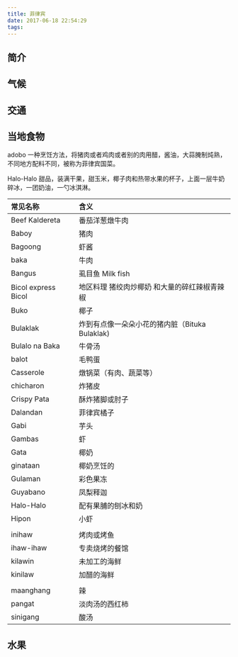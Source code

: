 ```yaml
---
title: 菲律宾
date: 2017-06-18 22:54:29
tags:
---
```


## 简介


## 气候

## 交通


## 当地食物
adobo 一种烹饪方法，将猪肉或者鸡肉或者别的肉用醋，酱油，大蒜腌制炖熟，不同地方配料不同，被称为菲律宾国菜。

Halo-Halo 甜品，装满干果，甜玉米，椰子肉和热带水果的杯子，上面一层牛奶碎冰，一团奶油，一勺冰淇淋。


|常见名称|含义|
|:------|:------|
|Beef Kaldereta  |番茄洋葱燉牛肉 |
|Baboy|猪肉|
|Bagoong |虾酱|
| baka |牛肉|
|Bangus|虱目鱼 Milk fish|
|Bicol express	Bicol|地区料理 猪绞肉炒椰奶 和大量的碎红辣椒青辣椒|
| Buko |椰子|
| Bulaklak |炸到有点像一朵朵小花的猪内脏（Bituka Bulaklak)|
|Bulalo na Baka |牛骨汤|
| balot |毛鸭蛋|
| Casserole |燉锅菜（有肉、蔬菜等）|
|chicharon |炸猪皮|
|Crispy Pata |酥炸猪脚或肘子|
|Dalandan |菲律宾橘子|
|Gabi| 芋头|
|Gambas |虾|
|Gata |椰奶|
|ginataan|椰奶烹饪的|
|Gulaman|彩色果冻|
|Guyabano | 凤梨释迦|
|Halo-Halo|配有果脯的刨冰和奶|
|Hipon|小虾|
|||
|inihaw|烤肉或烤鱼|
|ihaw-ihaw|专卖烧烤的餐馆|
|kilawin|未加工的海鲜|
|kinilaw|加醋的海鲜|
|||
|maanghang|辣|
|pangat|淡肉汤的西红柿|
|sinigang|酸汤|


## 水果
